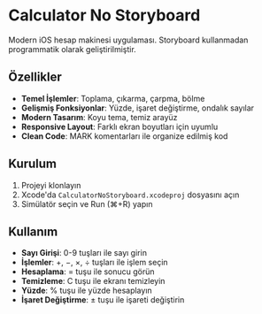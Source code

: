 #  Calculator No Storyboard

Modern iOS hesap makinesi uygulaması. Storyboard kullanmadan programmatik olarak geliştirilmiştir.

##  Özellikler

- **Temel İşlemler**: Toplama, çıkarma, çarpma, bölme
- **Gelişmiş Fonksiyonlar**: Yüzde, işaret değiştirme, ondalık sayılar
- **Modern Tasarım**: Koyu tema, temiz arayüz
- **Responsive Layout**: Farklı ekran boyutları için uyumlu
- **Clean Code**: MARK komentarları ile organize edilmiş kod

##  Kurulum

1. Projeyi klonlayın
2. Xcode'da `CalculatorNoStoryboard.xcodeproj` dosyasını açın
3. Simülatör seçin ve Run (⌘+R) yapın

##  Kullanım

- **Sayı Girişi**: 0-9 tuşları ile sayı girin
- **İşlemler**: +, −, ×, ÷ tuşları ile işlem seçin
- **Hesaplama**: = tuşu ile sonucu görün
- **Temizleme**: C tuşu ile ekranı temizleyin
- **Yüzde**: % tuşu ile yüzde hesaplayın
- **İşaret Değiştirme**: ± tuşu ile işareti değiştirin

